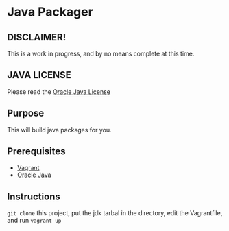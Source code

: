 # Java Packager

## DISCLAIMER!

This is a work in progress, and by no means complete at this time.

## JAVA LICENSE

Please read the [Oracle Java License](http://www.oracle.com/technetwork/java/javase/terms/license/index.html)

##  Purpose

This will build java packages for you.

## Prerequisites

  * [Vagrant](http://www.vagrantup.com/)
  * [Oracle Java](http://www.oracle.com/technetwork/java/javase/downloads/index.html)

## Instructions

`git clone` this project, put the jdk tarbal in the directory, edit the Vagrantfile, and run `vagrant up`
